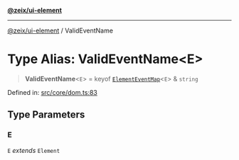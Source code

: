 [**@zeix/ui-element**](../README.md)

***

[@zeix/ui-element](../globals.md) / ValidEventName

# Type Alias: ValidEventName\<E\>

> **ValidEventName**\<`E`\> = keyof [`ElementEventMap`](ElementEventMap.md)\<`E`\> & `string`

Defined in: [src/core/dom.ts:83](https://github.com/zeixcom/ui-element/blob/019cf77c80beb600bfb17e452913f013b9d638c1/src/core/dom.ts#L83)

## Type Parameters

### E

`E` *extends* `Element`
